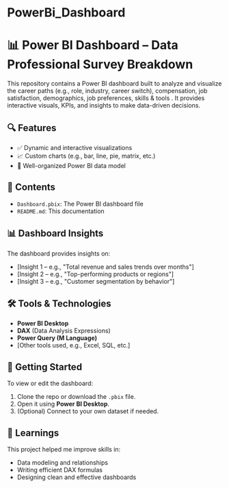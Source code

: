 # PowerBi_Dashboard
# 📊 Power BI Dashboard – Data Professional Survey Breakdown

This repository contains a Power BI dashboard built to analyze and visualize the career paths (e.g., role, industry, career switch), compensation, job satisfaction, demographics, job preferences, skills & tools . It provides interactive visuals, KPIs, and insights to make data-driven decisions.

## 🔍 Features

- ✅ Dynamic and interactive visualizations
- 📈 Custom charts (e.g., bar, line, pie, matrix, etc.)
- 📂 Well-organized Power BI data model

## 📁 Contents

- `Dashboard.pbix`: The Power BI dashboard file
- `README.md`: This documentation

## 📊 Dashboard Insights

The dashboard provides insights on:

- [Insight 1 – e.g., "Total revenue and sales trends over months"]
- [Insight 2 – e.g., "Top-performing products or regions"]
- [Insight 3 – e.g., "Customer segmentation by behavior"]

## 🛠️ Tools & Technologies

- **Power BI Desktop**
- **DAX** (Data Analysis Expressions)
- **Power Query (M Language)**
- [Other tools used, e.g., Excel, SQL, etc.]

## 🚀 Getting Started

To view or edit the dashboard:
1. Clone the repo or download the `.pbix` file.
2. Open it using **Power BI Desktop**.
3. (Optional) Connect to your own dataset if needed.

## 🧠 Learnings

This project helped me improve skills in:
- Data modeling and relationships
- Writing efficient DAX formulas
- Designing clean and effective dashboards


